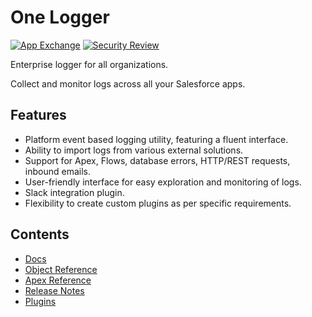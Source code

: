 # One Logger

[![App Exchange](https://img.shields.io/badge/AppExchange-One%20Logger%20-blue?logo=salesforce)](https://appexchange.salesforce.com/appxListingDetail?listingId=a0N4V00000GV75lUAD)
[![Security Review](https://img.shields.io/badge/Security%20Review-Passed-green)](https://appexchange.salesforce.com/appxListingDetail?listingId=a0N4V00000GV75lUAD)

Enterprise logger for all organizations.

Collect and monitor logs across all your Salesforce apps.

## Features

-   Platform event based logging utility, featuring a fluent interface.
-   Ability to import logs from various external solutions.
-   Support for Apex, Flows, database errors, HTTP/REST requests, inbound emails.
-   User-friendly interface for easy exploration and monitoring of logs.
-   Slack integration plugin.
-   Flexibility to create custom plugins as per specific requirements.

## Contents

-   [Docs](./docs/installation)
-   [Object Reference](./object-reference/ok__Log__c)
-   [Apex Reference](./apex-reference/Logger)
-   [Release Notes](./release-notes/1.44)
-   [Plugins](./plugins/slack_for_one_logger)
